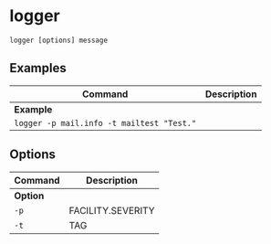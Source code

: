 # logger

`logger [options] message`

## Examples

| **Command**   | **Description**   |
| --------------|-------------------|
| **Example** |
| `logger -p mail.info -t mailtest "Test."`


## Options

| **Command**   | **Description**   |
| --------------|-------------------|
| **Option** |
| `-p` | FACILITY.SEVERITY | 
| `-t` | TAG | 
